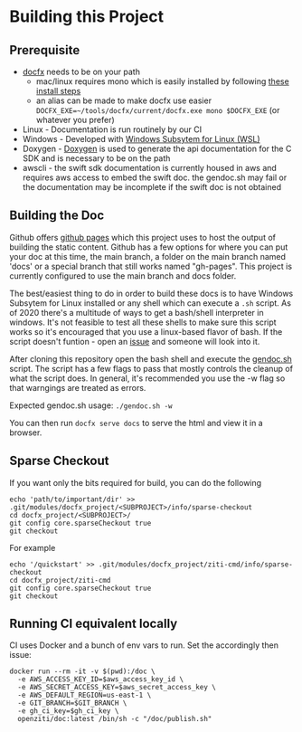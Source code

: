# Building this Project

## Prerequisite

* [docfx](https://dotnet.github.io/docfx/) needs to be on your path
    * mac/linux requires mono which is easily installed by following [these install steps](https://dotnet.github.io/docfx/tutorial/docfx_getting_started.html)
    * an alias can be made to make docfx use easier `DOCFX_EXE=~/tools/docfx/current/docfx.exe mono $DOCFX_EXE` (or whatever you prefer)
* Linux - Documentation is run routinely by our CI
* Windows - Developed with [Windows Subsytem for Linux (WSL)](https://docs.microsoft.com/en-us/windows/wsl/install-win10)
* Doxygen - [Doxygen](http://www.doxygen.nl/) is used to generate the api documentation for the C SDK and is
  necessary to be on the path
* awscli - the swift sdk documentation is currently housed in aws and requires aws access to embed the swift doc.
  the gendoc.sh may fail or the documentation may be incomplete if the swift doc is not obtained

## Building the Doc

Github offers [github pages](https://pages.github.com/) which this project uses to host the output of building the
static content. Github has a few options for where you can put your doc at this time, the main branch, a folder on the
main branch named 'docs' or a special branch that still works named "gh-pages". This project is currently configured
to use the main branch and docs folder.

The best/easiest thing to do in order to build these docs is to have Windows Subsytem for Linux installed or any shell
which can execute a `.sh` script. As of 2020 there's a multitude of ways to get a bash/shell interpreter in windows.
It's not feasible to test all these shells to make sure this script works so it's encouraged that you use a linux-based
flavor of bash. If the script doesn't funtion - open an [issue](./issues) and someone will look into it.

After cloning this repository open the bash shell and execute the [gendoc.sh](https://raw.githubusercontent.com/openziti/ziti-doc/main/gendoc.sh) script. The script has a few
flags to pass that mostly controls the cleanup of what the script does. In general, it's recommended you use the -w flag
so that warngings are treated as errors. 

Expected gendoc.sh usage: `./gendoc.sh -w`

You can then run `docfx serve docs` to serve the html and view it in a browser.

## Sparse Checkout
If you want only the bits required for build, you can do the following

    echo 'path/to/important/dir' >> .git/modules/docfx_project/<SUBPROJECT>/info/sparse-checkout
    cd docfx_project/<SUBPROJECT>/
    git config core.sparseCheckout true
    git checkout


For example

    echo '/quickstart' >> .git/modules/docfx_project/ziti-cmd/info/sparse-checkout
    cd docfx_project/ziti-cmd
    git config core.sparseCheckout true
    git checkout 


## Running CI equivalent locally
CI uses Docker and a bunch of env vars to run. Set the accordingly then issue:

    docker run --rm -it -v $(pwd):/doc \
      -e AWS_ACCESS_KEY_ID=$aws_access_key_id \
      -e AWS_SECRET_ACCESS_KEY=$aws_secret_access_key \
      -e AWS_DEFAULT_REGION=us-east-1 \
      -e GIT_BRANCH=$GIT_BRANCH \
      -e gh_ci_key=$gh_ci_key \
      openziti/doc:latest /bin/sh -c "/doc/publish.sh"

